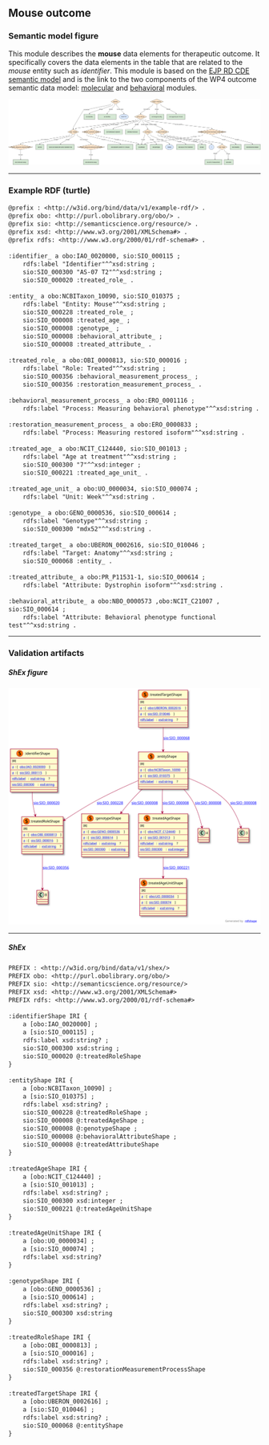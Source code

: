 ## Mouse outcome

### Semantic model figure
This module describes the __mouse__ data elements for therapeutic outcome. It specifically covers the data elements in the table that are related to the _mouse_ entity such as _identifier_. This module is based on the [EJP RD CDE semantic model](https://github.com/ejp-rd-vp/CDE-semantic-model/tree/develop) and is the link to the two components of the WP4 outcome semantic data model: [molecular](https://github.com/NuriaQueralt/bind-data-semantic-model/blob/main/therapeutic-wp4/docs/molecular_outcome.md) and [behavioral](https://github.com/NuriaQueralt/bind-data-semantic-model/blob/main/therapeutic-wp4/docs/behavioral_outcome.md) modules.  
<p align="center">
    <a href="../images/rdf/mouse_outcome.png" target="_blank">
        <img src="../images/rdf/mouse_outcome.png">
    </a>
</p>

***

### Example RDF (turtle)
```ttl
@prefix : <http://w3id.org/bind/data/v1/example-rdf/> .
@prefix obo: <http://purl.obolibrary.org/obo/> .
@prefix sio: <http://semanticscience.org/resource/> .
@prefix xsd: <http://www.w3.org/2001/XMLSchema#> .
@prefix rdfs: <http://www.w3.org/2000/01/rdf-schema#> .

:identifier_ a obo:IAO_0020000, sio:SIO_000115 ;
    rdfs:label "Identifier"^^xsd:string ;
    sio:SIO_000300 "AS-07 T2"^^xsd:string ;
    sio:SIO_000020 :treated_role_ .

:entity_ a obo:NCBITaxon_10090, sio:SIO_010375 ;
    rdfs:label "Entity: Mouse"^^xsd:string ;
    sio:SIO_000228 :treated_role_ ;
    sio:SIO_000008 :treated_age_ ;
    sio:SIO_000008 :genotype_ ;
    sio:SIO_000008 :behavioral_attribute_ ;
    sio:SIO_000008 :treated_attribute_ .

:treated_role_ a obo:OBI_0000813, sio:SIO_000016 ;
    rdfs:label "Role: Treated"^^xsd:string ;
    sio:SIO_000356 :behavioral_measurement_process_ ;
    sio:SIO_000356 :restoration_measurement_process_ .

:behavioral_measurement_process_ a obo:ERO_0001116 ;
    rdfs:label "Process: Measuring behavioral phenotype"^^xsd:string .

:restoration_measurement_process_ a obo:ERO_0000833 ;
    rdfs:label "Process: Measuring restored isoform"^^xsd:string .

:treated_age_ a obo:NCIT_C124440, sio:SIO_001013 ;
    rdfs:label "Age at treatment"^^xsd:string ;
    sio:SIO_000300 "7"^^xsd:integer ;
    sio:SIO_000221 :treated_age_unit_ .

:treated_age_unit_ a obo:UO_0000034, sio:SIO_000074 ;
    rdfs:label "Unit: Week"^^xsd:string .

:genotype_ a obo:GENO_0000536, sio:SIO_000614 ;
    rdfs:label "Genotype"^^xsd:string ;
    sio:SIO_000300 "mdx52"^^xsd:string .

:treated_target_ a obo:UBERON_0002616, sio:SIO_010046 ;
    rdfs:label "Target: Anatomy"^^xsd:string ;
    sio:SIO_000068 :entity_ .

:treated_attribute_ a obo:PR_P11531-1, sio:SIO_000614 ;
    rdfs:label "Attribute: Dystrophin isoform"^^xsd:string .

:behavioral_attribute_ a obo:NBO_0000573 ,obo:NCIT_C21007 , sio:SIO_000614 ;
    rdfs:label "Attribute: Behavioral phenotype functional test"^^xsd:string .
```

***
### Validation artifacts
##### ShEx figure
<p align="center">
    <a href="../images/shex/mouse_outcome.svg" target="_blank">
        <img src="../images/shex/mouse_outcome.svg">
    </a>
</p>

***
##### ShEx
``` ShEx
PREFIX : <http://w3id.org/bind/data/v1/shex/>
PREFIX obo: <http://purl.obolibrary.org/obo/>
PREFIX sio: <http://semanticscience.org/resource/>
PREFIX xsd: <http://www.w3.org/2001/XMLSchema#>
PREFIX rdfs: <http://www.w3.org/2000/01/rdf-schema#>

:identifierShape IRI {
    a [obo:IAO_0020000] ;
    a [sio:SIO_000115] ;
    rdfs:label xsd:string? ;
    sio:SIO_000300 xsd:string ;
    sio:SIO_000020 @:treatedRoleShape
}

:entityShape IRI {
    a [obo:NCBITaxon_10090] ;
    a [sio:SIO_010375] ;
    rdfs:label xsd:string? ;
    sio:SIO_000228 @:treatedRoleShape ;
    sio:SIO_000008 @:treatedAgeShape ;
    sio:SIO_000008 @:genotypeShape ;
    sio:SIO_000008 @:behavioralAttributeShape ;
    sio:SIO_000008 @:treatedAttributeShape
}

:treatedAgeShape IRI {
    a [obo:NCIT_C124440] ;
    a [sio:SIO_001013] ;
    rdfs:label xsd:string? ;
    sio:SIO_000300 xsd:integer ;
    sio:SIO_000221 @:treatedAgeUnitShape
}

:treatedAgeUnitShape IRI {
    a [obo:UO_0000034] ;
    a [sio:SIO_000074] ;
    rdfs:label xsd:string?
}

:genotypeShape IRI {
    a [obo:GENO_0000536] ;
    a [sio:SIO_000614] ;
    rdfs:label xsd:string? ;
    sio:SIO_000300 xsd:string
}

:treatedRoleShape IRI {
    a [obo:OBI_0000813] ;
    a [sio:SIO_000016] ;
    rdfs:label xsd:string? ;
    sio:SIO_000356 @:restorationMeasurementProcessShape
}

:treatedTargetShape IRI {
    a [obo:UBERON_0002616] ;
    a [sio:SIO_010046] ;
    rdfs:label xsd:string? ;
    sio:SIO_000068 @:entityShape
}
```

